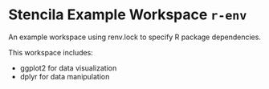 # Stencila Example Workspace `r-env`

An example workspace using renv.lock to specify R package dependencies.

This workspace includes:
- ggplot2 for data visualization
- dplyr for data manipulation
